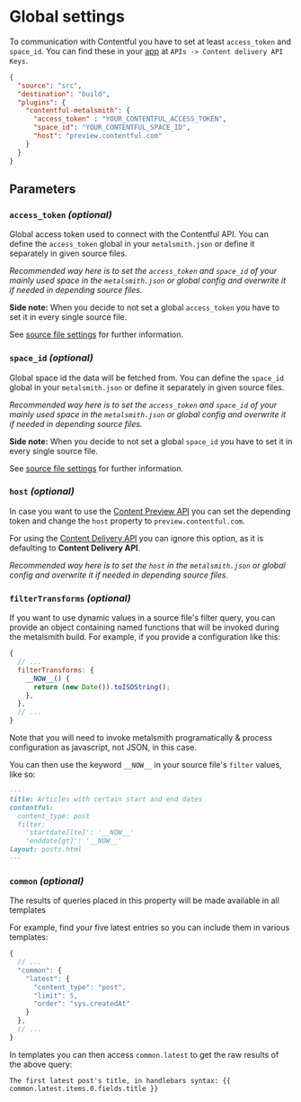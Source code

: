 # Global settings

To communication with Contentful you have to set at least `access_token` and `space_id`.
You can find these in your [app](https://app.contentful.com) at `APIs -> Content delivery API Keys`.

```json
{
  "source": "src",
  "destination": "build",
  "plugins": {
    "contentful-metalsmith": {
      "access_token" : "YOUR_CONTENTFUL_ACCESS_TOKEN",
      "space_id": "YOUR_CONTENTFUL_SPACE_ID",
      "host": "preview.contentful.com"
    }
  }
}
```

## Parameters

### `access_token` *(optional)*

Global access token used to connect with the Contentful API.
You can define the `access_token` global in your `metalsmith.json` or define it separately in given source files.

*Recommended way here is to set the `access_token` and `space_id` of your mainly used space in the `metalsmith.json` or global config and overwrite it if needed in depending source files.*

**Side note:** When you decide to not set a global `access_token` you have to set it in every single source file.

See [source file settings](./source-file-settings.md) for further information.

### `space_id` *(optional)*

Global space id the data will be fetched from.
You can define the `space_id` global in your `metalsmith.json` or define it separately in given source files.

*Recommended way here is to set the `access_token` and `space_id` of your mainly used space in the `metalsmith.json` or global config and overwrite it if needed in depending source files.*

**Side note:** When you decide to not set a global `space_id` you have to set it in every single source file.

See [source file settings](./source-file-settings.md) for further information.

### `host` *(optional)*

In case you want to use the [Content Preview API](https://www.contentful.com/developers/docs/references/content-preview-api/) you can set the depending token
and change the `host` property to `preview.contentful.com`.

For using the [Content Delivery API](https://www.contentful.com/developers/docs/references/content-delivery-api/) you can ignore this option, as it is defaulting to **Content Delivery API**.

*Recommended way here is to set the `host` in the `metalsmith.json` or global config and overwrite it if needed in depending source files.*

### `filterTransforms` *(optional)*

If you want to use dynamic values in a source file's filter query, you can provide an object containing named functions that will be invoked during the metalsmith build. For example, if you provide a configuration like this:

```javascript
{
  // ...
  filterTransforms: {
    __NOW__() {
      return (new Date()).toISOString();
    },
  },
  // ...
}
```

Note that you will need to invoke metalsmith programatically & process configuration as javascript, not JSON, in this case.

You can then use the keyword `__NOW__` in your source file's `filter` values, like so:

```markdown
---
title: Articles with certain start and end dates
contentful:
  content_type: post
  filter:
    'startdate[lte]': '__NOW__'
    'enddate[gt]': '__NOW__'
layout: posts.html
---
```

### `common` *(optional)*

The results of queries placed in this property will be made available in all templates

For example, find your five latest entries so you can include them in various templates:

```javascript
{
  // ...
  "common": {
    "latest": {
      "content_type": "post",
      "limit": 5,
      "order": "sys.createdAt"
    }
  },
  // ...
}
```

In templates you can then access `common.latest` to get the raw results of the above query:

```
The first latest post's title, in handlebars syntax: {{ common.latest.items.0.fields.title }}
```
